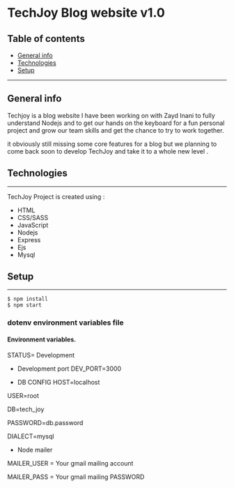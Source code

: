 
# TechJoy Blog website v1.0

## Table of contents
* [General info](#general-info)
* [Technologies](#technologies)
* [Setup](#setup)

______________________________________________________________________________________________________________


## General info

Techjoy is a blog website I have been working on with 
Zayd Inani to fully understand Nodejs and to get our hands on the keyboard for a fun personal project and grow our team skills and get the chance to try to work together.

it obviously still missing some core features for a blog but we planning to come back soon to develop TechJoy and take it to a whole new level .

## Technologies
________________________________________

TechJoy Project is created using :

* HTML
* CSS/SASS
* JavaScript
* Nodejs
* Express
* Ejs
* Mysql

## Setup
________________________________________
```
$ npm install
$ npm start
```

### dotenv environment variables file

#### Environment variables.
STATUS= Development

* Development port
DEV_PORT=3000

* DB CONFIG
HOST=localhost 

USER=root

DB=tech_joy

PASSWORD=db.password

DIALECT=mysql

* Node mailer 

MAILER_USER = Your gmail mailing account

MAILER_PASS = Your gmail mailing PASSWORD

